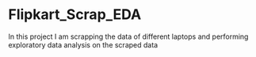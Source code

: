# Flipkart_Scrap_EDA
In this project I am scrapping the data of different laptops and performing exploratory data analysis on the scraped data
